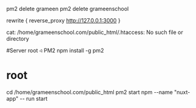pm2 delete grameen
pm2 delete grameenschool



rewrite {
    reverse_proxy http://127.0.0.1:3000
}


cat: /home/grameenschool.com/public_html/.htaccess: No such file or directory


#Server root এ PM2
npm install -g pm2

# root
cd /home/grameenschool.com/public_html
pm2 start npm --name "nuxt-app" -- run start
